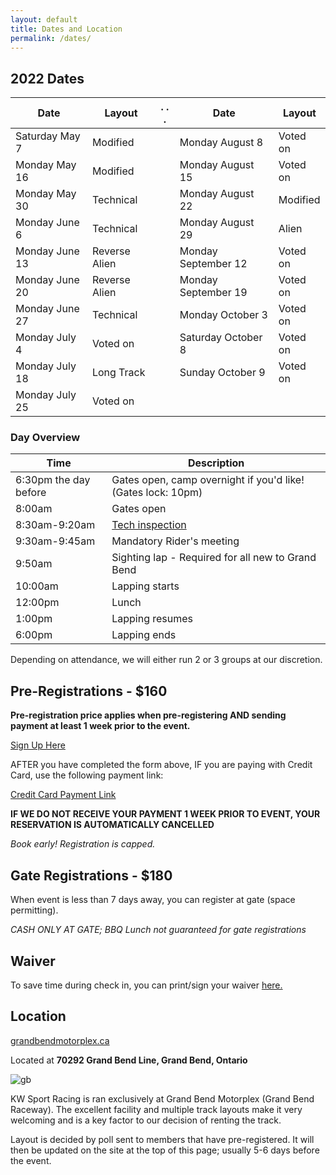 ```yaml
---
layout: default
title: Dates and Location
permalink: /dates/
---
```


## 2022 Dates

| **Date**            | **Layout**           | . . . | **Date**            | **Layout**           |
|---------------------|----------------------|-------|---------------------|----------------------|
| Saturday May 7      |Modified              |       | Monday August 8     |Voted on              |
| Monday May 16       |Modified              |       | Monday August 15    |Voted on              |
| Monday May 30       |Technical             |       | Monday August 22    |Modified              |
| Monday June 6       |Technical             |       | Monday August 29    |Alien                 |
| Monday June 13      |Reverse Alien         |       | Monday September 12 |Voted on              |
| Monday June 20      |Reverse Alien         |       | Monday September 19 |Voted on              |
| Monday June 27      |Technical             |       | Monday October 3    |Voted on              |
| Monday July 4       |Voted on              |       | Saturday October 8  |Voted on              |
| Monday July 18      |Long Track            |       | Sunday October 9    |Voted on              |
| Monday July 25      |Voted on              |


### Day Overview

| **Time**              | **Description**                                                              |
|-----------------------|------------------------------------------------------------------------------|
| 6:30pm the day before | Gates open, camp overnight if you'd like! (Gates lock: 10pm)                 |
| 8:00am                | Gates open                                                                   |
| 8:30am-9:20am         | [Tech inspection](/rules/)                                                   |
| 9:30am-9:45am         | Mandatory Rider's meeting                                                    |
| 9:50am                | Sighting lap - Required for all new to Grand Bend                            |
| 10:00am               | Lapping starts                                                               |
| 12:00pm               | Lunch                                                                        |
| 1:00pm                | Lapping resumes                                                              |
| 6:00pm                | Lapping ends                                                                 |

Depending on attendance, we will either run 2 or 3 groups at our discretion.

## Pre-Registrations - $160

**Pre-registration price applies when pre-registering AND sending payment at least 1 week prior to the event.**

[Sign Up Here](https://docs.google.com/forms/d/e/1FAIpQLSf82q-DZeIdHmxquDC1o1nX7AzehSfPzhEV7LmHcGPR8LsuIQ/viewform?usp=sf_link)

AFTER you have completed the form above, IF you are paying with Credit Card, use the following payment link:

[Credit Card Payment Link](https://buy.stripe.com/4gw3cd0Lyc6w7rq6os)

**IF WE DO NOT RECEIVE YOUR PAYMENT 1 WEEK PRIOR TO EVENT, YOUR RESERVATION IS AUTOMATICALLY CANCELLED**

*Book early! Registration is capped.*

## Gate Registrations - $180

When event is less than 7 days away, you can register at gate (space permitting).

*CASH ONLY AT GATE; BBQ Lunch not guaranteed for gate registrations*



## Waiver
To save time during check in, you can print/sign your waiver [here.](https://drive.google.com/file/d/1-VUfnzoDx0thAAVLSt_NaTPA7BSNZjJa/view?usp=sharing)

## Location

[grandbendmotorplex.ca](http://www.grandbendmotorplex.ca/grand-bend-raceway/)

Located at **70292 Grand Bend Line, Grand Bend, Ontario**

![gb](/img/raceway.jpg)

KW Sport Racing is ran exclusively at Grand Bend Motorplex (Grand Bend Raceway). The excellent facility and multiple track layouts make it very welcoming and is a key factor to our decision of renting the track.

Layout is decided by poll sent to members that have pre-registered. It will then be updated on the site at the top of this page; usually 5-6 days before the event.
